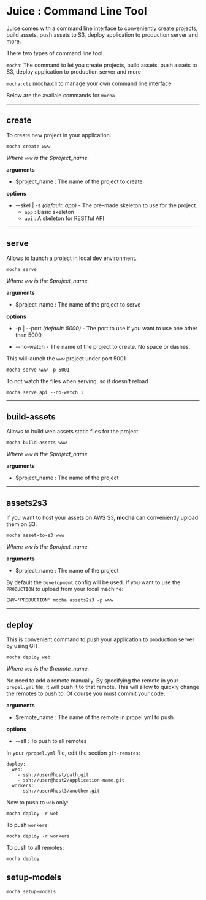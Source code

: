 # Juice : Command Line Tool

Juice comes with a command line interface to conveniently create projects, 
build assets, push assets to S3, deploy application to production server and more.

There two types of command line tool. 
 
`mocha`: The command to let you create projects,  build assets,
push assets to S3, deploy application to production server and more 

`mocha:cli` [mocha:cli](application/cli.md) to manage your own command line interface

Below are the availale commands for `mocha`

---

## create

To create new project in your application.

    mocha create www
    
*Where `www` is the $project_name.*

**arguments**

- $project_name : The name of the project to create
    
**options**

- --skel | -s *(default: app)* - The pre-made skeleton to use for the project. 
    - `app` : Basic skeleton
    - `api` : A skeleton for RESTful API

    
---

## serve

Allows to launch a project in local dev environment.

    mocha serve

*Where `www` is the $project_name.*

**arguments**

- $project_name : The name of the project to serve
    
**options**

- -p | --port *(default: 5000)* - The port to use if you want to use one other than 5000

- --no-watch - The name of the project to create. 
No space or dashes.


This will launch the `www` project under port 5001

    mocha serve www -p 5001


To not watch the files when serving, so it doesn't reload

    mocha serve api --no-watch 1
    
---

## build-assets

Allows to build web assets static files for the project

    mocha build-assets www
    
*Where `www` is the $project_name.*

**arguments**

- $project_name : The name of the project
    
---

## assets2s3

If you want to host your assets on AWS S3, **mocha** can conveniently upload
them on S3.

    mocha asset-to-s3 www
    
*Where `www` is the $project_name.*

**arguments**

- $project_name : The name of the project
    
    
By default the `Development` config will be used. 
If you want to use the `PRODUCTION` to upload from your local machine:

    ENV='PRODUCTION' mocha assets2s3 -p www

---

## deploy

This is convenient command to push your application to production server by using GIT.

    mocha deploy web

*Where `web` is the $remote_name.*

No need to add a remote manually. By specifying the remote in your `propel.yml`
file, it will push it to that remote. This will allow to quickly change the remotes
to push to. Of course you must commit your code.

**arguments**

- $remote_name : The name of the remote in propel.yml to push
    
    
**options**

- --all : To push to all remotes

In your `/propel.yml` file, edit the section `git-remotes`:


    deploy:
      web:
        - ssh://user@host/path.git
        - ssh://user@host2/application-name.git
      workers:
        - ssh://user@host3/another.git

Now to push to `web` only:

    mocha deploy -r web

To push `workers`:

    mocha deploy -r workers
    
To push to all remotes:

    mocha deploy


## setup-models

    mocha setup-models



